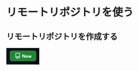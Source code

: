 # リモートリポジトリを使う
## リモートリポジトリを作成する
![](https://raw.githubusercontent.com/ama-sosei/github_guide/images/create_remote_repo.png)
